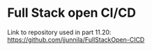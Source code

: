 # Full Stack open CI/CD

Link to repository used in part 11.20: https://github.com/jjunnila/FullStackOpen-CICD
